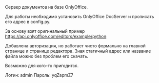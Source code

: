 
Сервер документов на базе OnlyOffice.

Для работы необходимо установить OnlyOffice DocServer и прописать его адрес в config.py.

За основу взят оригинальный пример https://api.onlyoffice.com/editors/example/python 

Добавлена авторизация, но работает чисто формально на главной странице и странице редактора.
Зная статичный адрес или название файла можно без проблем его скачать.

Возможно для кого-то пригодится.

Логин: admin 
Пароль: yqZapmZ7